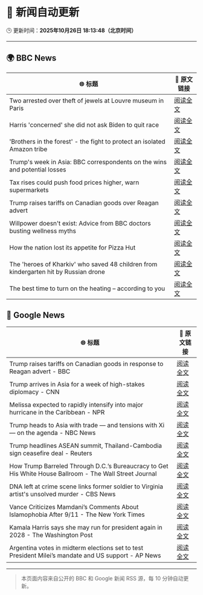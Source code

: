 # 🧠 新闻自动更新

🕒 更新时间：**2025年10月26日 18:13:48（北京时间）**

---

## 🌍 BBC News

| 🌐 标题 | 🔗 原文链接 |
|--------|-------------|
| Two arrested over theft of jewels at Louvre museum in Paris | [阅读全文](https://www.bbc.com/news/articles/c2em38pdv0do?at_medium=RSS&at_campaign=rss) |
| Harris 'concerned' she did not ask Biden to quit race | [阅读全文](https://www.bbc.com/news/articles/cj412zgvy4do?at_medium=RSS&at_campaign=rss) |
| 'Brothers in the forest' - the fight to protect an isolated Amazon tribe | [阅读全文](https://www.bbc.com/news/articles/cjw92x915xlo?at_medium=RSS&at_campaign=rss) |
| Trump's week in Asia: BBC correspondents on the wins and potential losses | [阅读全文](https://www.bbc.com/news/articles/c9d6jnn37l2o?at_medium=RSS&at_campaign=rss) |
| Tax rises could push food prices higher, warn supermarkets | [阅读全文](https://www.bbc.com/news/articles/c620gy43pe4o?at_medium=RSS&at_campaign=rss) |
| Trump raises tariffs on Canadian goods over Reagan advert | [阅读全文](https://www.bbc.com/news/articles/cx2ljgrm78zo?at_medium=RSS&at_campaign=rss) |
| Willpower doesn't exist: Advice from BBC doctors busting wellness myths | [阅读全文](https://www.bbc.com/news/articles/c98nd0d61d0o?at_medium=RSS&at_campaign=rss) |
| How the nation lost its appetite for Pizza Hut | [阅读全文](https://www.bbc.com/news/articles/cn97vdpv13wo?at_medium=RSS&at_campaign=rss) |
| The 'heroes of Kharkiv' who saved 48 children from kindergarten hit by Russian drone | [阅读全文](https://www.bbc.com/news/articles/c9q1w9ypl8jo?at_medium=RSS&at_campaign=rss) |
| The best time to turn on the heating – according to you | [阅读全文](https://www.bbc.com/news/articles/cgqly9ynnd4o?at_medium=RSS&at_campaign=rss) |

## 📰 Google News

| 🌐 标题 | 🔗 原文链接 |
|--------|-------------|
| Trump raises tariffs on Canadian goods in response to Reagan advert - BBC | [阅读全文](https://news.google.com/rss/articles/CBMiWkFVX3lxTE1jT1c1dG9vRXdOcjB6NXFTUHMzTHBDZ0lYNldXZnNYM2VwMFZsTFE3bXBxX1hsT1hLN0ZBdUVjdXNoYkZGNE5KaEF0OGpIVXdOSWNkSGZxMEM0d9IBX0FVX3lxTE5GdU5KVGxqY3F6LTF0NnYtNFhCYjlCYjVacWlUbWxzdmtJV3lWa2VHeTN3d01ydVJ4LWltS1dKWGs4VHpVZmdEZ3dHUjRrT3Y4NmRpSGZvV3FwcHRiV0c4?oc=5) |
| Trump arrives in Asia for a week of high-stakes diplomacy - CNN | [阅读全文](https://news.google.com/rss/articles/CBMieEFVX3lxTE1oUEJGcWh5VWQtY1pkRl94UHFyOXdBTTdSeDFlRUVkbjZoVzZCMUZHZnVZZkNsY1RxbWdyZlhMVjJ6ODgyU29GUnNPaE5yZUpvSVpkeWEzeVRtLU1sYUI4LTktUEpDdzNyNlhBVzRLSUhhVHFSVTNvNA?oc=5) |
| Melissa expected to rapidly intensify into major hurricane in the Caribbean - NPR | [阅读全文](https://news.google.com/rss/articles/CBMivAFBVV95cUxPRGJVNWNOaHFQWHJhLXJLU0hRQUtkbkZEZDJROF9yMXc0VzVfUXRGNW9VeG4wb1pDd01EeXdieVBwTVhDM0xJLWtLU255ZWRRN0plUGw5OTdGVW5VdUk5V2VpM0t0b0l2T1Z5aW5iUlViRUIxX0xRS3pPb1lkRHp6a3lHMnQyQ2hDWlN5c0JoVjk1QXFsQmFiTTJ4MkREUl9Xc1ZoREJCUkRrWkxWVlN6X1E2aVU2LWlVN19Zag?oc=5) |
| Trump heads to Asia with trade — and tensions with Xi — on the agenda - NBC News | [阅读全文](https://news.google.com/rss/articles/CBMisgFBVV95cUxQaVk0M0h3Tm0tOU1PVDVqeFU0LUR5bHBvc3hPc2dvTk1rSTIzQWpjZkRrMWUzWEpNNjVybWxMMkl4aFlPVGpjV1oyVWVEMU9MTEV5UE9ZamJYdXQxclp1cEEzVmZBNjA4M0FoNGNnYUUyZXFXUC05V3VxTFVKSllMUVE4dy1xV0pLY1ZUVHhJTjlTY3lleFU0d3JURm1tMzlpRzE3SnlUTURIUVBUdUhqTXNR0gFWQVVfeXFMTndyN2dhY0oxSjFVSm9OaXphYVRpdWJfekVLN2tVUGV0TnBJWXZrMGd6Si14bmFMdmVLcTF5SW96VFUzV3FiRWtvV2w1ZTZPM0U1Q0lIZ3c?oc=5) |
| Trump headlines ASEAN summit, Thailand-Cambodia sign ceasefire deal - Reuters | [阅读全文](https://news.google.com/rss/articles/CBMitAFBVV95cUxNMlN1ZUZ4b0FaUllQUXhTaVlfNXRucXFxX2VlOWhUeFlqbFdkQUVrMWZEQUctbjQ0ZkZ4eFdXY2pRMnozM3cybHluR1NfVWNpWjd1bk1fZXVIdU5rSHEwSldqQy15S1E0MWROZG1uLXNiR1pvalNLSlBFcEVEdWxWcHJ5RnV3azZNTVlhcXJtcG1aVmNNbFBoSUNsUUJDeHBQLWJRb3dEdWJwMmZ0XzhQSUlyZ00?oc=5) |
| How Trump Barreled Through D.C.’s Bureaucracy to Get His White House Ballroom - The Wall Street Journal | [阅读全文](https://news.google.com/rss/articles/CBMijAFBVV95cUxQaFJOVF85LWUzM191UEMxTzl2QUdSbFZmUFVDaGxLNVIzRzdNR04yZFZTRjRodWt5eGQxMWFxYS1YQUJnMDQyVUpNM195eXRiMG56a0hIX084X2tQc2NEVDFmb3N2RHpVRHhqVXNMakxlZlJXYjMxN2NPSXoxV2I3MEhFRk8wZ0xtS3NhbQ?oc=5) |
| DNA left at crime scene links former soldier to Virginia artist's unsolved murder - CBS News | [阅读全文](https://news.google.com/rss/articles/CBMilwFBVV95cUxQSjRRRE5PWS15MTNGcVFYQldRUGh4b0ZxWUFVcmNkS0szTzlOVG5KVng1UFNZUGt2UmhHSTljSFBJZDkyU2xkTnNWNEhKbDh3REVldlgyYjA5T05kR2RpOElsZlRLdlVUTmJqR2Nja0FadmNHRjE0MlFiUkw5NkdxTXRMMXhEcDhGSVA4NXBaSE5aLWZqYVpF0gGcAUFVX3lxTE9JV1pTbjlOS25FenZqdV9yNnhhdXBhbTJFc0xDLUo5UDBwV2QxbC1UXzZXRENHaHoyNXZQeGIxX0xGWGxZb21UVXhfajBtWFZ4OGFySXE4UEZqamZiUi16d0ZhUXRWUm5EUmRIQ2JwRHVwY2xxeXdpTTY3NnQyOWdPRUl4b0ZWWEpnejJ4WnRUUnR1U2xaWXNQSXZCUQ?oc=5) |
| Vance Criticizes Mamdani’s Comments About Islamophobia After 9/11 - The New York Times | [阅读全文](https://news.google.com/rss/articles/CBMic0FVX3lxTFBSV3pDZGNkZC1kd2loMVZMLXpUa1lodkdsaDRrQ3QzRkxETDV5OEl0UlViMUx5eGNPWDJXT0dVb1ZpVWJlNW9oMGdoMzQ3RWNPczZuN3hBdl95RFJldDEtdGV4SzNPYXFtSjZpdlhkUm9EcmM?oc=5) |
| Kamala Harris says she may run for president again in 2028 - The Washington Post | [阅读全文](https://news.google.com/rss/articles/CBMihgFBVV95cUxNR0V1cEdOLWNYekZMcEozZkdSZ0hocEIxcnpRdWVaYjZsSnk5MVBrYWFKQmQxRGlCQXVUM3Buc1lRYVNEMFlWZWJKVnBRNnRxdTdubFIzRHJwMmJBMmNGanhPTjRQU3hWdzRKcU84SnNENXNZTUhaNUFhZXl5am00VFJLNnN2dw?oc=5) |
| Argentina votes in midterm elections set to test President Milei’s mandate and US support - AP News | [阅读全文](https://news.google.com/rss/articles/CBMioAFBVV95cUxQNERoT1FRODNYVS1iYkF0QXU3ZkZ6MURZSXdDaEotN0FZSlBlMFB5WVlIRGhvamw4UmNOSHRia3VDMzFOWjlxS2QxbV92dTlVcVd4Smx6TlM0Qkl2YlRtbHpETTgySU45bzNUMS1PdEdfLVFZZmNKU0M0UndzR012TXNpTkZ6M3JZcXp3OFRwZDA1OUkwcHZXUGFCZGJsQnFs?oc=5) |

---
> 本页面内容来自公开的 BBC 和 Google 新闻 RSS 源，每 10 分钟自动更新。
